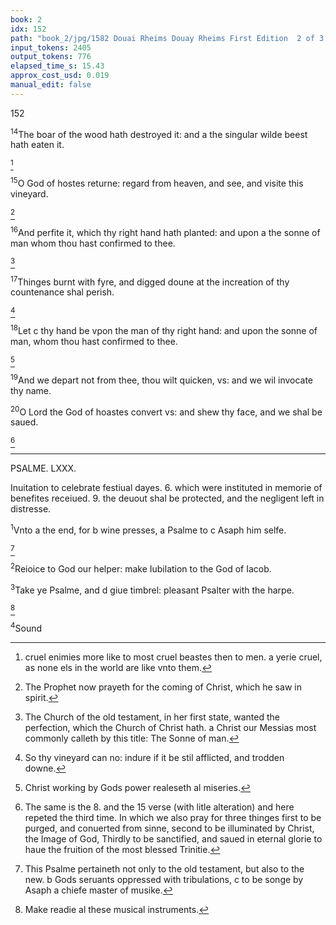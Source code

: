 ```yaml
---
book: 2
idx: 152
path: "book_2/jpg/1582 Douai Rheims Douay Rheims First Edition  2 of 3 1610 Old Testament.pdf-152.jpg"
input_tokens: 2405
output_tokens: 776
elapsed_time_s: 15.43
approx_cost_usd: 0.019
manual_edit: false
---
```

152

<sup>14</sup>The boar of the wood hath destroyed it: and a the singular wilde beest hath eaten it.

[^1]

<sup>15</sup>O God of hostes returne: regard from heaven, and see, and visite this vineyard.

[^2]

<sup>16</sup>And perfite it, which thy right hand hath planted: and upon a the sonne of man whom thou hast confirmed to thee.

[^3]

<sup>17</sup>Thinges burnt with fyre, and digged doune at the increation of thy countenance shal perish.

[^4]

<sup>18</sup>Let c thy hand be vpon the man of thy right hand: and upon the sonne of man, whom thou hast confirmed to thee.

[^5]

<sup>19</sup>And we depart not from thee, thou wilt quicken, vs: and we wil invocate thy name.

<sup>20</sup>O Lord the God of hoastes convert vs: and shew thy face, and we shal be saued.

[^6]

---

PSALME. LXXX.

<aside>Inuitation to celebrate festiual dayes. 6. which were instituted in memorie of benefites receiued. 9. the deuout shal be protected, and the negligent left in distresse.</aside>

<sup>1</sup>Vnto a the end, for b wine presses, a Psalme to c Asaph him selfe.

[^7]

<sup>2</sup>Reioice to God our helper: make Iubilation to the God of Iacob.

<sup>3</sup>Take ye Psalme, and d giue timbrel: pleasant Psalter with the harpe.

[^8]

<sup>4</sup>Sound

[^1]: cruel enimies more like to most cruel beastes then to men. a yerie cruel, as none els in the world are like vnto them.

[^2]: The Prophet now prayeth for the coming of Christ, which he saw in spirit.

[^3]: The Church of the old testament, in her first state, wanted the perfection, which the Church of Christ hath. a Christ our Messias most commonly calleth by this title: The Sonne of man.

[^4]: So thy vineyard can no: indure if it be stil afflicted, and trodden downe.

[^5]: Christ working by Gods power realeseth al miseries.

[^6]: The same is the 8. and the 15 verse (with litle alteration) and here repeted the third time. In which we also pray for three thinges first to be purged, and conuerted from sinne, second to be illuminated by Christ, the Image of God, Thirdly to be sanctified, and saued in eternal glorie to haue the fruition of the most blessed Trinitie.

[^7]: This Psalme pertaineth not only to the old testament, but also to the new. b Gods seruants oppressed with tribulations, c to be songe by Asaph a chiefe master of musike.

[^8]: Make readie al these musical instruments.